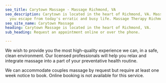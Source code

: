 ```yaml
---
seo_title: Carytown Massage - Massage Richmond, VA
seo_description: Carytown is located in the heart of Richmond, VA. Massage will help
  you escape from today's erratic and busy life. Massage Therapy Richmond VA.
seo_site_name: Carytown Massage
heading: Carytown Massage is located in the heart of Richmond, VA.
sub_heading: Request an appointment online or over the phone.

---
```


We wish to provide you the most high-quality experience we can, in a safe, clean
environment. Our licensed professionals will help you relax and integrate
massage into a part of your preventative health routine.

We can accommodate couples massage by request but require at least one week
notice to book. Online booking is not available for this service.
